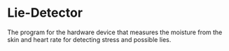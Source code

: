 # Lie-Detector
The program for the hardware device that measures the moisture from the skin and heart rate for detecting stress and possible lies.
